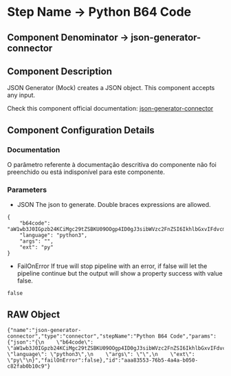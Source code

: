 # Step Name -> Python B64 Code
## Component Denominator -> json-generator-connector

## Component Description

JSON Generator (Mock) creates a JSON object. This component accepts any input.

Check this component official documentation: [json-generator-connector](https://docs.digibee.com/documentation/components/tools/json-generator "Digibee json-generator-connector documentation")

## Component Configuration Details
### Documentation

O parâmetro referente à documentação descritiva do componente não foi preenchido ou está indisponível para este componente.

### Parameters

* JSON
The json to generate. Double braces expressions are allowed.

```
{
    "b64code": "aW1wb3J0IGpzb24KCiMgc29tZSBKU09OOgp4ID0gJ3sibWVzc2FnZSI6IkhlbGxvIFdvcmxkISJ9JwoKIyBwcmludCB0aGUgSlNPTiBtZXNzYWdlOgpwcmludCh4KQo=",
    "language": "python3",
    "args": "",
    "ext": "py"
}
```

* FailOnError
If true will stop pipeline with an error, if false will let the pipeline continue but the output will show a property success with value false.

```
false
```

## RAW Object

```
{"name":"json-generator-connector","type":"connector","stepName":"Python B64 Code","params":{"json":"{\n    \"b64code\": \"aW1wb3J0IGpzb24KCiMgc29tZSBKU09OOgp4ID0gJ3sibWVzc2FnZSI6IkhlbGxvIFdvcmxkISJ9JwoKIyBwcmludCB0aGUgSlNPTiBtZXNzYWdlOgpwcmludCh4KQo=\",\n    \"language\": \"python3\",\n    \"args\": \"\",\n    \"ext\": \"py\"\n}","failOnError":false},"id":"aaa83553-76b5-4a4a-b050-c82fab0b10c9"}
```